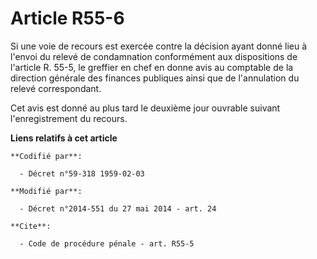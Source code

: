 # Article R55-6

Si une voie de recours est exercée contre la décision ayant donné lieu à l'envoi du relevé de condamnation conformément aux
dispositions de l'article R. 55-5, le greffier en chef en donne avis au  comptable de la direction générale des finances
publiques ainsi que de l'annulation du relevé correspondant. 

Cet avis est donné au plus tard le deuxième jour ouvrable suivant l'enregistrement du recours.

**Liens relatifs à cet article**

	**Codifié par**:

	  - Décret n°59-318 1959-02-03

	**Modifié par**:

	  - Décret n°2014-551 du 27 mai 2014 - art. 24

	**Cite**:

	  - Code de procédure pénale - art. R55-5
